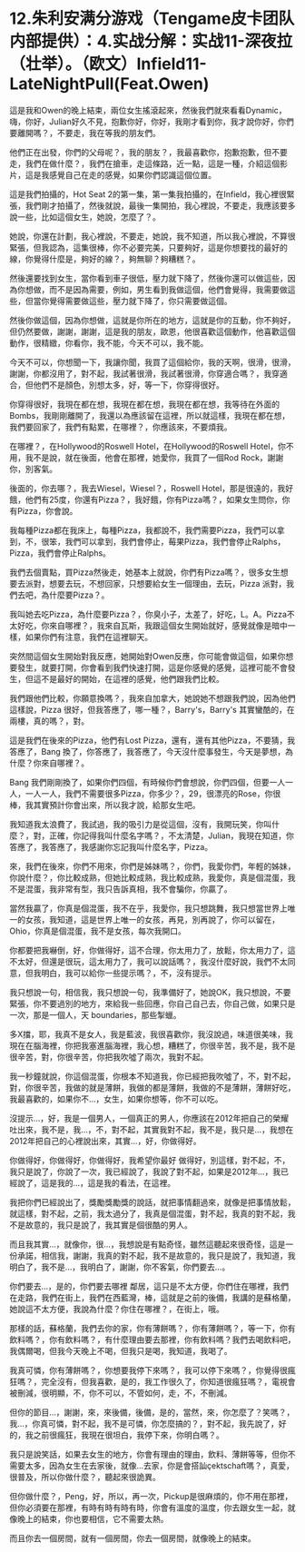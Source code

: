 # 12.朱利安满分游戏（Tengame皮卡团队内部提供）：4.实战分解：实战11-深夜拉（壮举）。（欧文）Infield11-LateNightPull(Feat.Owen)

這是我和Owen的晚上結束，兩位女生搖滾起來，然後我們就來看看Dynamic，嗨，你好，Julian好久不見，抱歉你好，你好，我剛才看到你，我才說你好，你們要離開嗎？，不要走，我在等我的朋友們。

他們正在出發，你們的父母呢？，我的朋友？，我最喜歡你，抱歉抱歉，但不要走，我們在做什麼？，我們在搶車，走這條路，近一點，這是一種，介紹這個影片，這是我感覺自己在走的感覺，如果你們認識這個位置。

這是我們拍攝的，Hot Seat 2的第一集，第一集我拍攝的，在Infield，我心裡很緊張，我們剛才拍攝了，然後就說，最後一集開拍，我心裡說，不要走，我應該要多說一些，比如這個女生，她說，怎麼了？。

她說，你還在計劃，我心裡說，不要走，她說，我不知道，所以我心裡說，不算很緊張，但我認為，這集很棒，你不必要完美，只要夠好，這是你想要找的最好的線，你覺得什麼是，夠好的線？，夠無聊？夠糟糕？。

然後還要找到女生，當你看到車子很低，壓力就下降了，然後你還可以做這些，因為你想做，而不是因為需要，例如，男生看到我做這個，他們會覺得，我需要做這些，但當你覺得需要做這些，壓力就下降了，你只需要做這個。

然後你做這個，因為你想做，這就是你所在的地方，這就是你的互動，你不夠好，但仍然要做，謝謝，謝謝，這是我的朋友，歐恩，他很喜歡這個動作，他喜歡這個動作，很精緻，你看你，我不能，今天不可以，我不能。

今天不可以，你想聞一下，我讓你聞，我買了這個給你，我的天啊，很滑，很滑，謝謝，你都沒用了，對不起，我試著很滑，我試著很滑，你穿適合嗎？，我穿適合，但他們不是顏色，別想太多，好，等一下，你穿得很好。

你穿得很好，我現在都在想，我現在都在想，我現在都在想，我等待在外面的Bombs，我剛剛離開了，我還以為應該留在這裡，所以就這樣，我現在都在想，我們要回家了，我們有點累，在哪裡？，你應該來，不要煩我。

在哪裡？，在Hollywood的Roswell Hotel，在Hollywood的Roswell Hotel，你不用，我不是說，就在後面，他會在那裡，她愛你，我買了一個Rod Rock，謝謝你，別客氣。

後面的，你去哪？，我去Wiesel，Wiesel？，Roswell Hotel，那是很遠的，我好餓，他們有25度，你還有Pizza？，我好餓，你有Pizza嗎？，如果女生問你，你有Pizza，你會說。

我每種Pizza都在我床上，每種Pizza，我都說不，我們需要Pizza，我們可以拿到，不，很笨，我們可以拿到，我們會停止，莓果Pizza，我們會停止Ralphs，Pizza，我們會停止Ralphs。

我們去個賣點，買Pizza然後走，她基本上就說，你們有Pizza嗎？，很多女生想要去派對，想要去玩，不想回家，只想要給女生一個理由，去玩，Pizza 派對，我們去吧，為什麼要Pizza？。

我叫她去吃Pizza，為什麼要Pizza？，你臭小子，太差了，好吃，L。A。Pizza不太好吃，你來自哪裡？，我來自瓦斯，我跟這個女生開始就好，感覺就像是暗中一樣，如果你們有注意，我們在這裡聊天。

突然間這個女生開始對我反應，她開始對Owen反應，你可能會做這個，如果你想要發生，就要打開，你會看到我們快速打開，這是你感覺的感覺，這裡可能不會發生，但這不是最好的開始，在這裡的感覺，他們跟我們比較。

我們跟他們比較，你願意換嗎？，我來自加拿大，她說她不想跟我們說，因為他們這樣說，Pizza 很好，但我答應了，哪一種？，Barry's，Barry's 其實蠻酷的，在兩樓，真的嗎？，對。

這是我們在後來的Pizza，他們有Lost Pizza，還有，還有其他Pizza，不要猜，我答應了，Bang 換了，你答應了，我答應了，今天沒什麼事發生，今天是夢想，為什麼？你來自哪裡？。

Bang 我們剛剛換了，如果你們四個，有時候你們會想說，你們四個，但要一人一人，一人一人，我們不需要很多Pizza，你多少？，29，很漂亮的Rose，你很棒，我其實預計你會出來，所以我才說，給那女生吧。

我知道我太浪費了，我試過，我的吸引力是從這個，沒有，我開玩笑，你叫什麼？，對，正確，你記得我叫什麼名字嗎？，不太清楚，Julian，我現在知道，你答應了，我答應了，我感謝你忘記我叫什麼名字，Pizza。

來，我們在後來，你們不用來，你們是姊妹嗎？，你們，我愛你們，年輕的姊妹，你說什麼？，你比較成熟，但她比較成熟，我比較成熟，我愛你，真是個混蛋，我不是混蛋，我非常有型，我只告訴真相，我不會騙你，你贏了。

當然我贏了，你真是個混蛋，我不在乎，我愛你，我只想跳舞，我只想當世界上唯一的女孩，我知道，這是世界上唯一的女孩，再見，別再說了，你可以留在， Ohio，你真是個混蛋，我不是女孩，每次我開口。

你都要把我嚇倒，好，你做得好，這不合理，你太用力了，放鬆，你太用力了，這不太好，但還是很玩，這太用力了，我可以說話嗎？，我沒什麼好說，我們不太同意，但我明白，我可以給你一些提示嗎？，不，沒有提示。

我只想說一句，相信我，我只想說一句，我準備好了，她說OK，我只想說，不要緊張，你不要過別的地方，來給我一些回應，你自己自己去，你自己做，如果只是一次，那是一個人，天 boundaries，那些掣蠟。

多X擋，耶，我真不是女人，我是藍波，我很喜歡你，我沒說過，味道很美味，我現在在腦海裡，你把我塞進腦海裡，我心想，糟糕了，你很辛苦，我不是，我不是很辛苦，對，你很辛苦，你把我吹噓了兩次，我對不起。

我一秒鐘就說，你這個混蛋，你根本不知道我，你已經把我吹噓了，不，對不起，對，你很辛苦，我做的就是薄餅，我做的都是薄餅，我做的不是薄餅，薄餅好吃，我最喜歡的，如果你不…，女生，如果你想等，你不可以吃。

沒提示…，好，我是一個男人，一個真正的男人，你應該在2012年把自己的榮耀吐出來，我不是，我…，不，對不起，其實我對不起，我不是，我只是…，我想在2012年把自己的心裡說出來，其實…，好，你做得好。

你做得好，你做得好，你做得好，我希望你最好 做得好，別這樣，對不起，不，我只是說了，你說了一次，我已經說了，我說了對不起，如果是2012年…，我已經說了，這是我的…，這是我的看法，在這裡。

我把你們已經說出了，獎勵獎勵獎的說話，就把事情翻過來，就像是把事情放鬆，就這樣，對不起，之前，我太過分了，我真是個混蛋，對不起，我真的對不起，我不是故意的，我只是說了，我其實是個很酷的男人。

而且我其實…，就像你，很…，我想說是有點奇怪，雖然這聽起來很奇怪，這是一份承諾，相信我，謝謝，我真的對不起，我不是故意的，我只是說了，我知道，我明白了，我不是…，我明白了，謝謝，你不客氣，你們要去…。

你們要去…，是的，你們要去哪裡 鄰居，這只是不太方便，你們住在哪裡，我們在走路，我們在街上，我們在西藍灣，棒，這就是之前的後備，我講的是蘇格蘭，她說這不太方便，我說為什麼？你住在哪裡？，在街上，哦。

那樣的話，蘇格蘭，我們去你的家，你有薄餅嗎？，你有薄餅嗎？，等一下，你有飲料嗎？，你有飲料嗎？，有什麼理由要去那裡，你有飲料嗎？我們去喝飲料吧，我偶爾喝，但我今天晚上不喝，但我只是喝，我知道，我喝了。

我真可憐，你有薄餅嗎？，你想要我停下來嗎？，我可以停下來嗎？，你覺得很瘋狂嗎？，完全沒有，但我喜歡，是的，我工作很久了，你知道很瘋狂嗎？，電視會被刪減，很明顯，不，你不可以，不管如何，走，不，不刪減。

但你的節目…，謝謝，來，來後備，後備，是的，當然，來，你怎麼了？笑嗎？，我…，你真可憐，對不起，我不是可憐，你怎麼搞的？，對不起，我先說了，好的，我之前很瘋狂，我現在很坦白，我停下來，你明白嗎？。

我只是說笑話，如果去女生的地方，你會有理由的理由，飲料、薄餅等等，但你不需要太多，因為女生在去家後，就像…去家，你是會搭訕çektschaft嗎？，真愛，很普及，所以你做什麼？，聽起來很詭異。

但你做什麼？，Peng，好，所以，再一次，Pickup是很麻煩的，你不用在那裡，但你必須要在那裡，有時有時有時有時，你會有溫度的溫度，你去跟女生一起，就像晚上的結束，你也要相信，它不需要太熱。

而且你去一個房間，就有一個房間，你去一個房間，就像晚上的結束。